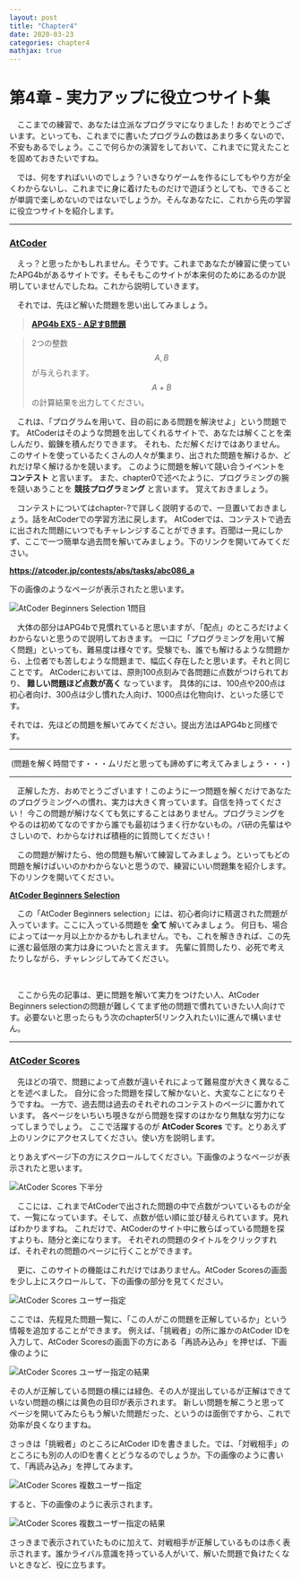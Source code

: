 ```yaml
---
layout: post
title: "Chapter4"
date: 2020-03-23
categories: chapter4
mathjax: true
---
```

# 第4章 - 実力アップに役立つサイト集

　ここまでの練習で、あなたは立派なプログラマになりました！おめでとうございます。といっても、これまでに書いたプログラムの数はあまり多くないので、不安もあるでしょう。ここで何らかの演習をしておいて、これまでに覚えたことを固めておきたいですね。

　では、何をすればいいのでしょう？いきなりゲームを作るにしてもやり方が全くわからないし、これまでに身に着けたものだけで遊ぼうとしても、できることが単調で楽しめないのではないでしょうか。そんなあなたに、これから先の学習に役立つサイトを紹介します。

******
### [AtCoder](https://atcoder.jp)

　えっ？と思ったかもしれません。そうです。これまであなたが練習に使っていたAPG4bがあるサイトです。そもそもこのサイトが本来何のためにあるのか説明していませんでしたね。これから説明していきます。

　それでは、先ほど解いた問題を思い出してみましょう。

> __[APG4b EX5 - A足すB問題](https://atcoder.jp/contests/APG4b/tasks/APG4b_cr)__

> 2つの整数$$A,B$$が与えられます。$$A+B$$の計算結果を出力してください。


　これは、「プログラムを用いて、目の前にある問題を解決せよ」という問題です。
AtCoderはそのような問題を出してくれるサイトで、あなたは解くことを楽しんだり、鍛錬を積んだりできます。
それも、ただ解くだけではありません。このサイトを使っているたくさんの人々が集まり、出された問題を解けるか、どれだけ早く解けるかを競います。
このように問題を解いて競い合うイベントを __コンテスト__ と言います。
また、chapter0で述べたように、プログラミングの腕を競いあうことを __競技プログラミング__ と言います。
覚えておきましょう。

　コンテストについてはchapter-?で詳しく説明するので、一旦置いておきましょう。話をAtCoderでの学習方法に戻します。
AtCoderでは、コンテストで過去に出された問題にいつでもチャレンジすることができます。百聞は一見にしかず、ここで一つ簡単な過去問を解いてみましょう。下のリンクを開いてみてください。

__<a href="https://atcoder.jp/contests/abs/tasks/abc086_a" target="_blank">https://atcoder.jp/contests/abs/tasks/abc086_a</a>__

下の画像のようなページが表示されたと思います。

![AtCoder Beginners Selection 1問目](/beginners/assets/chapter4/abs-1.png)

　大体の部分はAPG4bで見慣れていると思いますが、「配点」のところだけよくわからないと思うので説明しておきます。
一口に「プログラミングを用いて解く問題」といっても、難易度は様々です。受験でも、誰でも解けるような問題から、上位者でも苦しむような問題まで、幅広く存在したと思います。それと同じことです。
AtCoderにおいては、原則100点刻みで各問題に点数がつけられており、 __難しい問題ほど点数が高く__ なっています。
具体的には、100点や200点は初心者向け、300点は少し慣れた人向け、1000点は化物向け、といった感じです。

それでは、先ほどの問題を解いてみてください。提出方法はAPG4bと同様です。

******
<div align="center">(問題を解く時間です・・・ムリだと思っても諦めずに考えてみましょう・・・)</div>

******

　正解した方、おめでとうございます！このように一つ問題を解くだけであなたのプログラミングへの慣れ、実力は大きく育っています。自信を持ってください！
今この問題が解けなくても気にすることはありません。プログラミングをやるのは初めてなのですから誰でも最初はうまく行かないもの。パ研の先輩はやさしいので、わからなければ積極的に質問してください！

　この問題が解けたら、他の問題も解いて練習してみましょう。といってもどの問題を解けばいいのかわからないと思うので、練習にいい問題集を紹介します。下のリンクを開いてください。

__<a href="https://atcoder.jp/contests/abs/tasks/abc086_a" target="_blank">AtCoder Beginners Selection</a>__

　この「AtCoder Beginners selection」には、初心者向けに精選された問題が入っています。ここに入っている問題を __全て__ 解いてみましょう。
何日も、場合によっては一ヶ月以上かかるかもしれません。でも、これを解ききれば、この先に進む最低限の実力は身についたと言えます。
先輩に質問したり、必死で考えたりしながら、チャレンジしてみてください。

<br>

　ここから先の記事は、更に問題を解いて実力をつけたい人、AtCoder Beginners selectionの問題が難しくてまず他の問題で慣れていきたい人向けです。必要ないと思ったらもう次のchapter5(リンク入れたい)に進んで構いません。

******
### [AtCoder Scores](http://atcoder-scores.herokuapp.com/)

　先ほどの項で、問題によって点数が違いそれによって難易度が大きく異なることを述べました。
自分に合った問題を探して解かないと、大変なことになりそうですね。
一方で、過去問は過去のそれぞれのコンテストのページに置かれています。
各ページをいちいち覗きながら問題を探すのはかなり無駄な労力になってしまうでしょう。
ここで活躍するのが __AtCoder Scores__ です。とりあえず上のリンクにアクセスしてください。使い方を説明します。

とりあえずページ下の方にスクロールしてください。下画像のようなページが表示されたと思います。

![AtCoder Scores 下半分](/beginners/assets/chapter4/scores-below.png)

　ここには、これまでAtCoderで出された問題の中で点数がついているものが全て、一覧になっています。そして、点数が低い順に並び替えられています。見ればわかりますね。
これだけで、AtCoderのサイト中に散らばっている問題を探すよりも、随分と楽になります。
それぞれの問題のタイトルをクリックすれば、それぞれの問題のページに行くことができます。

　更に、このサイトの機能はこれだけではありません。AtCoder Scoresの画面を少し上にスクロールして、下の画像の部分を見てください。

![AtCoder Scores ユーザー指定](/beginners/assets/chapter4/scores-select_players)

ここでは、先程見た問題一覧に、「この人がこの問題を正解しているか」という情報を追加することができます。
例えば、「挑戦者」の所に誰かのAtCoder IDを入力して、AtCoder Scoresの画面下の方にある「再読み込み」を押せば、下画像のように

![AtCoder Scores ユーザー指定の結果](/beginners/assets/chapter4/scores-select_players_result)

その人が正解している問題の横には緑色、その人が提出しているが正解はできていない問題の横には黄色の目印が表示されます。
新しい問題を解こうと思ってページを開いてみたらもう解いた問題だった、というのは面倒ですから、これで効率が良くなりますね。

さっきは「挑戦者」のところにAtCoder IDを書きました。では、「対戦相手」のところにも別の人のIDを書くとどうなるのでしょうか。下の画像のように書いて、「再読み込み」を押してみます。

![AtCoder Scores 複数ユーザー指定](/beginners/assets/chapter4/scores-select_couple)

すると、下の画像のように表示されます。

![AtCoder Scores 複数ユーザー指定の結果](/beginners/assets/chapter4/scores-select_couple_result)

さっきまで表示されていたものに加えて、対戦相手が正解しているものは赤く表示されます。誰かライバル意識を持っている人がいて、解いた問題で負けたくないときなど、役に立ちます。

